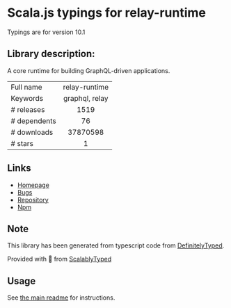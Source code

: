 
# Scala.js typings for relay-runtime

Typings are for version 10.1

## Library description:
A core runtime for building GraphQL-driven applications.

|                    |                 |
| ------------------ | :-------------: |
| Full name          | relay-runtime |
| Keywords           | graphql, relay |
| # releases         | 1519 |
| # dependents       | 76 |
| # downloads        | 37870598 |
| # stars            | 1 |

## Links
- [Homepage](https://relay.dev)
- [Bugs](https://github.com/facebook/relay/issues)
- [Repository](https://github.com/facebook/relay)
- [Npm](https://www.npmjs.com/package/relay-runtime)
    


## Note
This library has been generated from typescript code from [DefinitelyTyped](https://definitelytyped.org).

Provided with :purple_heart: from [ScalablyTyped](https://github.com/oyvindberg/ScalablyTyped)

## Usage
See [the main readme](../../readme.md) for instructions.



